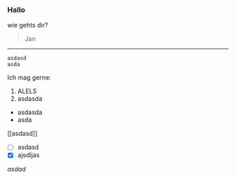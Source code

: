 ### Hallo
wie gehts dir?
> Jan

---

```
asdasd
asda
```

Ich mag gerne:
 1. ALELS
 2. asdasda


 - asdasda
 - asda

 [[asdasd]]

- [ ] asdasd
 - [x] ajsdljas

*asdad*


